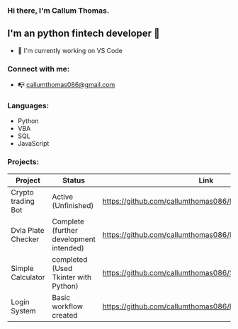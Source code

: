 ### Hi there, I'm Callum Thomas.


## I'm an python fintech developer 👋


- 🔭 I'm currently working on VS Code

### Connect with me:

- :mailbox_with_no_mail: callumthomas086@gmail.com



### Languages:

- Python
- VBA 
- SQL
- JavaScript


### Projects:

Project | Status | Link
-------- | -------- | -----------------
Crypto trading Bot | Active (Unfinished) | https://github.com/callumthomas086/Binace_API_Trading_Bot
Dvla Plate Checker | Complete (further development intended) | https://github.com/callumthomas086/Plate_checker
Simple Calculator | completed (Used Tkinter with Python) | https://github.com/callumthomas086/Simple-calc
Login System | Basic workflow created | https://github.com/callumthomas086/login_system

